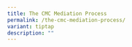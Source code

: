 ```yaml
---
title: The CMC Mediation Process
permalink: /the-cmc-mediation-process/
variant: tiptap
description: ""
---
```

<p></p>